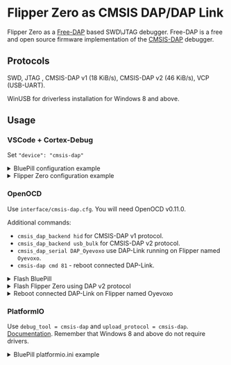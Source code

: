 # Flipper Zero as CMSIS DAP/DAP Link

Flipper Zero as a [Free-DAP](https://github.com/ataradov/free-dap) based SWD\JTAG debugger. Free-DAP is a free and open source firmware implementation of the [CMSIS-DAP](https://www.keil.com/pack/doc/CMSIS_Dev/DAP/html/index.html) debugger.

## Protocols

SWD, JTAG , CMSIS-DAP v1 (18 KiB/s), CMSIS-DAP v2 (46 KiB/s), VCP (USB-UART).

WinUSB for driverless installation for Windows 8 and above.

## Usage

### VSCode + Cortex-Debug

  Set `"device": "cmsis-dap"`
  
<details>
  <summary>BluePill configuration example</summary>
  
  ```json
{
    "name": "Attach (DAP)",
    "cwd": "${workspaceFolder}",
    "executable": "./build/firmware.elf",
    "request": "attach",
    "type": "cortex-debug",
    "servertype": "openocd",
    "device": "cmsis-dap",
    "configFiles": [
        "interface/cmsis-dap.cfg",
        "target/stm32f1x.cfg",
    ],
},
  ```
</details>

<details>
  <summary>Flipper Zero configuration example</summary>
  
  ```json
{
    "name": "Attach (DAP)",
    "cwd": "${workspaceFolder}",
    "executable": "./build/latest/firmware.elf",
    "request": "attach",
    "type": "cortex-debug",
    "servertype": "openocd",
    "device": "cmsis-dap",
    "svdFile": "./debug/STM32WB55_CM4.svd",
    "rtos": "FreeRTOS",
    "configFiles": [
        "interface/cmsis-dap.cfg",
        "./debug/stm32wbx.cfg",
    ],
    "postAttachCommands": [
        "source debug/flipperapps.py",
    ],
},
  ```
</details>

### OpenOCD
Use `interface/cmsis-dap.cfg`. You will need OpenOCD v0.11.0.

Additional commands: 
* `cmsis_dap_backend hid` for CMSIS-DAP v1 protocol.
* `cmsis_dap_backend usb_bulk` for CMSIS-DAP v2 protocol.
* `cmsis_dap_serial DAP_Oyevoxo` use DAP-Link running on Flipper named `Oyevoxo`.
* `cmsis-dap cmd 81` - reboot connected DAP-Link.

<details>
  <summary>Flash BluePill</summary>
  
  ```
openocd -f interface/cmsis-dap.cfg -f target/stm32f1x.cfg -c init -c "program build/firmware.bin reset exit 0x8000000"
  ```
</details>

<details>
  <summary>Flash Flipper Zero using DAP v2 protocol</summary>
  
  ```
openocd -f interface/cmsis-dap.cfg -c "cmsis_dap_backend usb_bulk" -f debug/stm32wbx.cfg -c init -c "program build/latest/firmware.bin reset exit 0x8000000"
  ```
</details>

<details>
  <summary>Reboot connected DAP-Link on Flipper named Oyevoxo</summary>
  
  ```
openocd -f interface/cmsis-dap.cfg -c "cmsis_dap_serial DAP_Oyevoxo" -c "transport select swd" -c "adapter speed 4000000" -c init -c "cmsis-dap cmd 81" -c "exit"
  ```
</details>

### PlatformIO
Use `debug_tool = cmsis-dap` and `upload_protocol = cmsis-dap`. [Documentation](https://docs.platformio.org/en/latest/plus/debug-tools/cmsis-dap.html#debugging-tool-cmsis-dap). Remember that Windows 8 and above do not require drivers.

<details>
  <summary>BluePill platformio.ini example</summary>
  
  ```
[env:bluepill_f103c8]
platform = ststm32
board = bluepill_f103c8
debug_tool = cmsis-dap
upload_protocol = cmsis-dap
  ```
</details>

